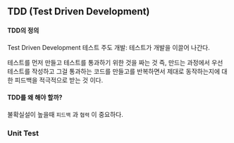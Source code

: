 ## TDD (Test Driven Development)

#### TDD의 정의

Test Driven Development
테스트 주도 개발: 테스트가 개발을 이끌어 나간다.



테스트를 먼저 만들고 테스트를 통과하기 위한 것을 짜는 것 즉, 만드는 과정에서 우선 테스트를 작성하고 그걸 통과하는 코드를 만들고를 반복하면서 제대로 동작하는지에 대한 피드백을 적극적으로 받는 것 이다.



#### TDD를 왜 해야 할까?

불확실설이 높을때 `피드백` 과 `협력` 이 중요하다.





### Unit Test



